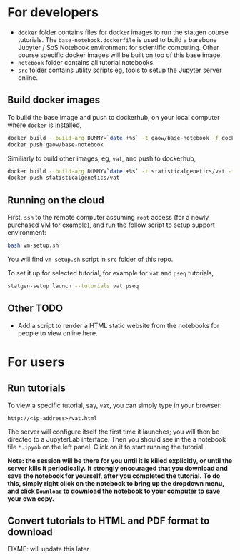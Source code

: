 # For developers

- `docker` folder contains files for docker images to run the statgen course tutorials.
The `base-notebook.dockerfile` is used to build a barebone Jupyter / SoS Notebook environment for scientific computing.
Other course specific docker images will be built on top of this base image.
- `notebook` folder contains all tutorial notebooks.
- `src` folder contains utility scripts eg, tools to setup the Jupyter server online.

## Build docker images

To build the base image and push to dockerhub, on your local computer where `docker` is installed,

```bash
docker build --build-arg DUMMY=`date +%s` -t gaow/base-notebook -f docker/base-notebook.dockerfile docker
docker push gaow/base-notebook
```

Similiarly to build other images, eg, `vat`, and push to dockerhub,

```bash
docker build --build-arg DUMMY=`date +%s` -t statisticalgenetics/vat -f docker/vat.dockerfile docker 
docker push statisticalgenetics/vat
```

## Running on the cloud

First, `ssh` to the remote computer assuming `root` access (for a newly purchased VM for example), and run the follow script to setup support environment:

```bash
bash vm-setup.sh
```

You will find `vm-setup.sh` script in `src` folder of this repo.

To set it up for selected tutorial, for example for `vat` and `pseq` tutorials,

```bash
statgen-setup launch --tutorials vat pseq
```

## Other TODO

- Add a script to render a HTML static website from the notebooks for people to view online here.


# For users

## Run tutorials

To view a specific tutorial, say, `vat`, you can simply type in your browser:

```
http://<ip-address>/vat.html
```

The server will configure itself the first time it launches; you will then be directed to a JupyterLab interface. 
Then you should see in the a notebook file `*.ipynb` on the left panel. Click on it to start running the tutorial.

**Note: the session will be there for you until it is killed explicitly, or until the server kills it periodically.**
**It strongly encouraged that you download and save the notebook for yourself, after you completed the tutorial.**
**To do this, simply right click on the notebook to bring up the dropdown menu, and click `Download` to download the notebook to your computer to save your own copy.**

## Convert tutorials to HTML and PDF format to download

FIXME: will update this later



